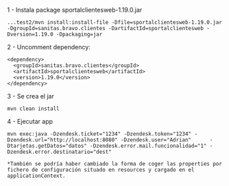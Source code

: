 1 - Instala package sportalclientesweb-1.19.0.jar

    ...test2/mvn install:install-file -Dfile=sportalclientesweb-1.19.0.jar -DgroupId=sanitas.bravo.clientes -DartifactId=sportalclientesweb -Dversion=1.19.0 -Dpackaging=jar
	
	
2 - Uncomment dependency:
	
	<dependency>
      <groupId>sanitas.bravo.clientes</groupId>
      <artifactId>sportalclientesweb</artifactId>
      <version>1.19.0</version>
    </dependency>
	
	
3 - Se crea el jar 

	mvn clean install
	
4 - Ejecutar app

	mvn exec:java -Dzendesk.ticket="1234" -Dzendesk.token="1234" -Dzendesk.url="http://localhost:8080" -Dzendesk.user="Adrian" 		-Dtarjetas.getDatos="datos" -Dzendesk.error.mail.funcionalidad="1" -Dzendesk.error.destinatario="dest"

	*También se podría haber cambiado la forma de coger las properties por fichero de configuración situado en resources y cargado en el applicationContext.
